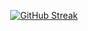 <div align='center'>
 
[![GitHub Streak](https://streak-stats.demolab.com/?user=sunjoolee&theme=vue&border_radius=20&hide_border=true&excludeDays=Sat,Sun)](https://git.io/streak-stats)

</div>


